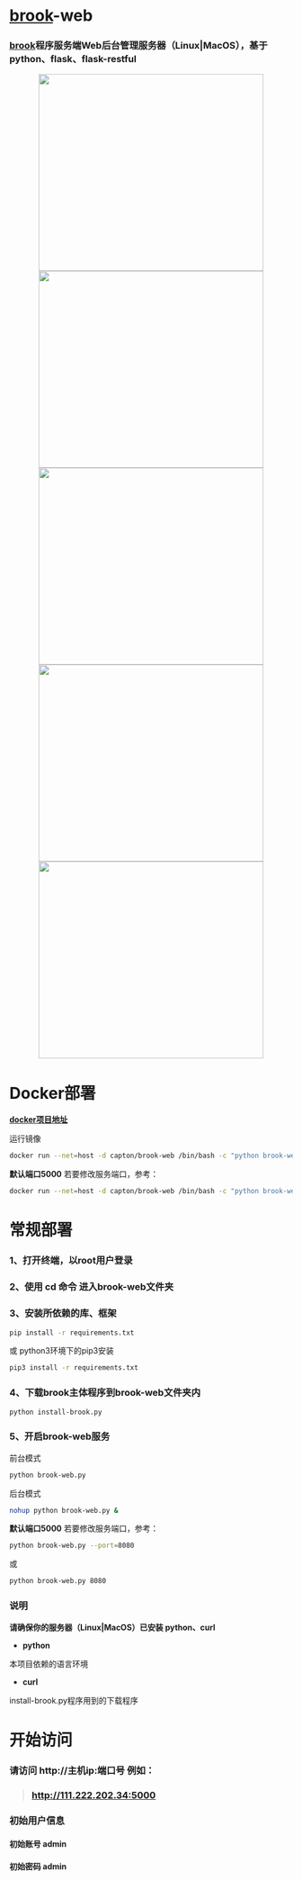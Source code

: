 # [brook](https://github.com/txthinking/brook)-web
### [brook](https://github.com/txthinking/brook)程序服务端Web后台管理服务器（Linux|MacOS），基于python、flask、flask-restful

<div align="center">
<img src="https://raw.githubusercontent.com/Ccapton/brook-web/master/image/brook-web.jpeg" height="350" width="400" >  
<img src="https://raw.githubusercontent.com/Ccapton/brook-web/master/image/brook-web2.jpeg" height="350" width="400" >  
<img src="https://raw.githubusercontent.com/Ccapton/brook-web/master/image/brook-web3.jpeg" height="350" width="400" >  
<img src="https://raw.githubusercontent.com/Ccapton/brook-web/master/image/brook-web4.jpeg" height="350" width="400" >  
<img src="https://raw.githubusercontent.com/Ccapton/brook-web/master/image/brook-web5.jpeg" height="350" width="400" >  
</div>

# Docker部署 
[**docker项目地址**](https://hub.docker.com/r/capton/brook-web/)

运行镜像
``` bash
docker run --net=host -d capton/brook-web /bin/bash -c "python brook-web.py 5000"
```
**默认端口5000**
若要修改服务端口，参考：
``` bash
docker run --net=host -d capton/brook-web /bin/bash -c "python brook-web.py 8080"
```

# 常规部署
### 1、打开终端，以root用户登录
### 2、使用 cd 命令 进入brook-web文件夹 
### 3、安装所依赖的库、框架
``` bash
pip install -r requirements.txt
```
或 python3环境下的pip3安装
``` bash
pip3 install -r requirements.txt
```
### 4、下载brook主体程序到brook-web文件夹内
``` bash
python install-brook.py
```

### 5、开启brook-web服务
前台模式
``` bash
python brook-web.py
```
后台模式
``` bash
nohup python brook-web.py &
```

**默认端口5000**
若要修改服务端口，参考：
``` bash
python brook-web.py --port=8080
```
或
``` bash
python brook-web.py 8080
```

### 说明
**请确保你的服务器（Linux|MacOS）已安装 python、curl**
- **python** 

本项目依赖的语言环境
- **curl** 

install-brook.py程序用到的下载程序

# 开始访问

### 请访问 http://主机ip:端口号 例如：

> ### http://111.222.202.34:5000 

### 初始用户信息
#### 初始账号 admin 

#### 初始密码 admin


 
